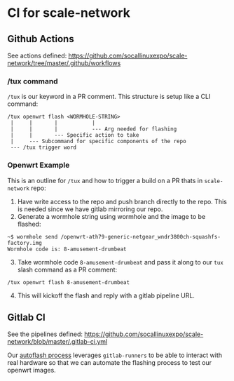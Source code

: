 # CI for scale-network

## Github Actions

See actions defined: https://github.com/socallinuxexpo/scale-network/tree/master/.github/workflows

### /tux command

`/tux` is our keyword in a PR comment. This structure is setup like a CLI command:

``` 
/tux openwrt flash <WORMHOLE-STRING>
 |     |       |           |
 |     |       |           --- Arg needed for flashing
 |     |       --- Specific action to take
 |     --- Subcommand for specific components of the repo
 --- /tux trigger word
```

### Openwrt Example

This is an outline for `/tux` and how to trigger a build on a PR thats in `scale-network` repo:

1. Have write access to the repo and push branch directly to the repo. This is needed since we have gitlab mirroring our
   repo.
2. Generate a wormhole string using wormhole and the image to be flashed:                                                                             
```
~$ wormhole send /openwrt-ath79-generic-netgear_wndr3800ch-squashfs-factory.img
Wormhole code is: 8-amusement-drumbeat
```

3. Take wormhole code `8-amusement-drumbeat` and pass it along to our `tux` slash command as a PR comment:

```
/tux openwrt flash 8-amusement-drumbeat
```

4. This will kickoff the flash and reply with a gitlab pipeline URL.

## Gitlab CI

See the pipelines defined: https://github.com/socallinuxexpo/scale-network/blob/master/.gitlab-ci.yml

Our [autoflash process](./openwrt/docs/AUTOFLASH.md) leverages `gitlab-runners` to be able to interact with real hardware so that
we can automate the flashing process to test our openwrt images.

